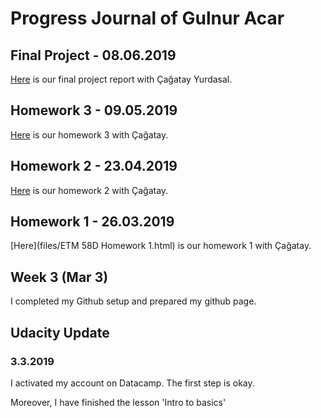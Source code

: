 # Progress Journal of Gulnur Acar

## Final Project - 08.06.2019

[Here](https://github.com/pjournal/etm01-cagatay-yurdasal/blob/master/files/PROJECT/PROJECT_MARKDOWN.html) is our final project report with Çağatay Yurdasal.


## Homework 3 - 09.05.2019

[Here](https://pjournal.github.io/etm01-cagatay-yurdasal/files/Homework_3/Homework3.html) is our homework 3 with Çağatay.


## Homework 2 - 23.04.2019

[Here](Homework2.html) is our homework 2 with Çağatay.  


## Homework 1 - 26.03.2019

[Here](files/ETM 58D Homework 1.html) is our homework 1 with Çağatay.  

## Week 3 (Mar 3)

I completed my Github setup and prepared my github page.

## Udacity Update

### 3.3.2019

I activated my account on Datacamp. The first step is okay.

Moreover, I have finished the lesson 'Intro to basics'

